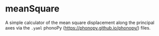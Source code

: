 # meanSquare
A simple calculator of the mean square displacement along the principal axes via the ```.yaml``` phonoPy (https://phonopy.github.io/phonopy/) files.
